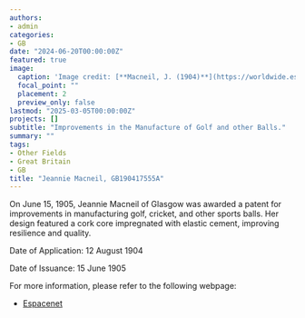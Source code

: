 ```yaml
---
authors:
- admin
categories:
- GB
date: "2024-06-20T00:00:00Z"
featured: true
image:
  caption: 'Image credit: [**Macneil, J. (1904)**](https://worldwide.espacenet.com/patent/search/family/032626692/publication/GB190417555A?q=pn%3DGB190417555A)'
  focal_point: ""
  placement: 2
  preview_only: false
lastmod: "2025-03-05T00:00:00Z"
projects: []
subtitle: "Improvements in the Manufacture of Golf and other Balls."
summary: ""
tags:
- Other Fields
- Great Britain
- GB
title: "Jeannie Macneil, GB190417555A"
---
```

On June 15, 1905, Jeannie Macneil of Glasgow was awarded a patent for improvements in manufacturing golf, cricket, and other sports balls. Her design featured a cork core impregnated with elastic cement, improving resilience and quality.

Date of Application: 12 August 1904  

Date of Issuance: 15 June 1905

For more information, please refer to the following webpage: 

- [Espacenet](https://worldwide.espacenet.com/patent/search/family/032626692/publication/GB190417555A?q=pn%3DGB190417555A)